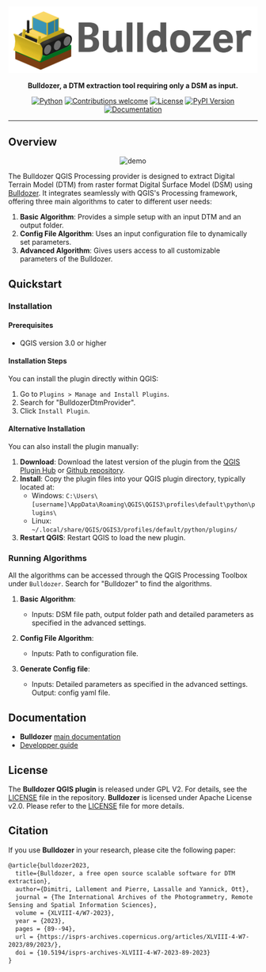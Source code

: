 <div align="center">
    <img src="https://raw.githubusercontent.com/CNES/bulldozer/master/docs/source/images/logo_with_text.png" width=600>

**Bulldozer, a DTM extraction tool requiring only a DSM as input.**

[![Python](https://img.shields.io/badge/python-v3.8+-blue.svg)](https://www.python.org/downloads/release/python-380/)
[![Contributions welcome](https://img.shields.io/badge/contributions-welcome-orange.svg)](CONTRIBUTING.md)
[![License](https://img.shields.io/badge/License-Apache%202.0-blue.svg)](https://opensource.org/licenses/Apache-2.0)
[![PyPI Version](https://img.shields.io/pypi/v/bulldozer-dtm?color=%2334D058&label=pypi%20package)](https://pypi.org/project/bulldozer-dtm/)
[![Documentation](https://readthedocs.org/projects/bulldozer/badge/?version=stable)](https://bulldozer.readthedocs.io/?badge=stable)
</div>

---
## Overview

<div align="center">
<img src="https://raw.githubusercontent.com/CNES/bulldozer/master/docs/source/images/result_overview.gif" alt="demo" width="400"/>
</div>


The Bulldozer QGIS Processing provider is designed to extract Digital Terrain Model (DTM) from raster format Digital Surface Model (DSM) using [Bulldozer](https://github.com/CNES/bulldozer).
It integrates seamlessly with QGIS's Processing framework, offering three main algorithms to cater to different user needs:

1. **Basic Algorithm**: Provides a simple setup with an input DTM and an output folder.
2. **Config File Algorithm**: Uses an input configuration file to dynamically set parameters.
3. **Advanced Algorithm**: Gives users access to all customizable parameters of the Bulldozer.


## Quickstart

### Installation

#### Prerequisites
- QGIS version 3.0 or higher

#### Installation Steps
You can install the plugin directly within QGIS:
  1. Go to `Plugins > Manage and Install Plugins`.
  2. Search for "BulldozerDtmProvider".
  3. Click `Install Plugin`.


#### Alternative Installation
You can also install the plugin manually:
1. **Download**: Download the latest version of the plugin from the [QGIS Plugin Hub](https://plugins.qgis.org/) or [Github repository](https://github.com/CNES/bulldozer-qgis-plugin).
2. **Install**: Copy the plugin files into your QGIS plugin directory, typically located at:
   - Windows: `C:\Users\[username]\AppData\Roaming\QGIS\QGIS3\profiles\default\python\plugins\`
   - Linux: `~/.local/share/QGIS/QGIS3/profiles/default/python/plugins/`
3. **Restart QGIS**: Restart QGIS to load the new plugin.



### Running Algorithms

All the algorithms can be accessed through the QGIS Processing Toolbox under `Bulldozer`. Search for "Bulldozer" to find the algorithms.

1. **Basic Algorithm**:
   - Inputs: DSM file path, output folder path and detailed parameters as specified in the advanced settings.

2. **Config File Algorithm**:
   - Inputs: Path to configuration file.

3. **Generate Config file**:
   - Inputs: Detailed parameters as specified in the advanced settings. Output: config yaml file.


## Documentation

* **Bulldozer** [main documentation](https://bulldozer.readthedocs.io/?badge=latest)
* [Developper guide](docs/README.md)
## License

The **Bulldozer QGIS plugin** is released under GPL V2. For details, see the [LICENSE](LICENSE) file in the repository.
**Bulldozer** is licensed under Apache License v2.0. Please refer to the [LICENSE](https://github.com/CNES/bulldozer/blob/master/LICENSE) file for more details.

## <a name="Citation"></a>Citation
If you use **Bulldozer** in your research, please cite the following paper:
```text
@article{bulldozer2023,
  title={Bulldozer, a free open source scalable software for DTM extraction},
  author={Dimitri, Lallement and Pierre, Lassalle and Yannick, Ott},
  journal = {The International Archives of the Photogrammetry, Remote Sensing and Spatial Information Sciences},
  volume = {XLVIII-4/W7-2023},
  year = {2023},
  pages = {89--94},
  url = {https://isprs-archives.copernicus.org/articles/XLVIII-4-W7-2023/89/2023/},
  doi = {10.5194/isprs-archives-XLVIII-4-W7-2023-89-2023}
}
```